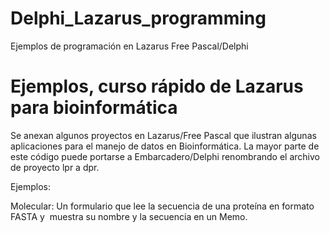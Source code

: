 # Delphi_Lazarus_programming
Ejemplos de programación en Lazarus Free Pascal/Delphi
# Ejemplos, curso rápido de Lazarus para bioinformática

Se anexan algunos proyectos en Lazarus/Free Pascal que ilustran algunas aplicaciones para el manejo de datos en Bioinformática. La mayor parte de este código puede portarse a Embarcadero/Delphi renombrando el archivo de proyecto lpr a dpr. 

Ejemplos:  

Molecular:  Un formulario que lee la secuencia de una proteína en formato FASTA y  muestra su nombre y la secuencia en un Memo.  
